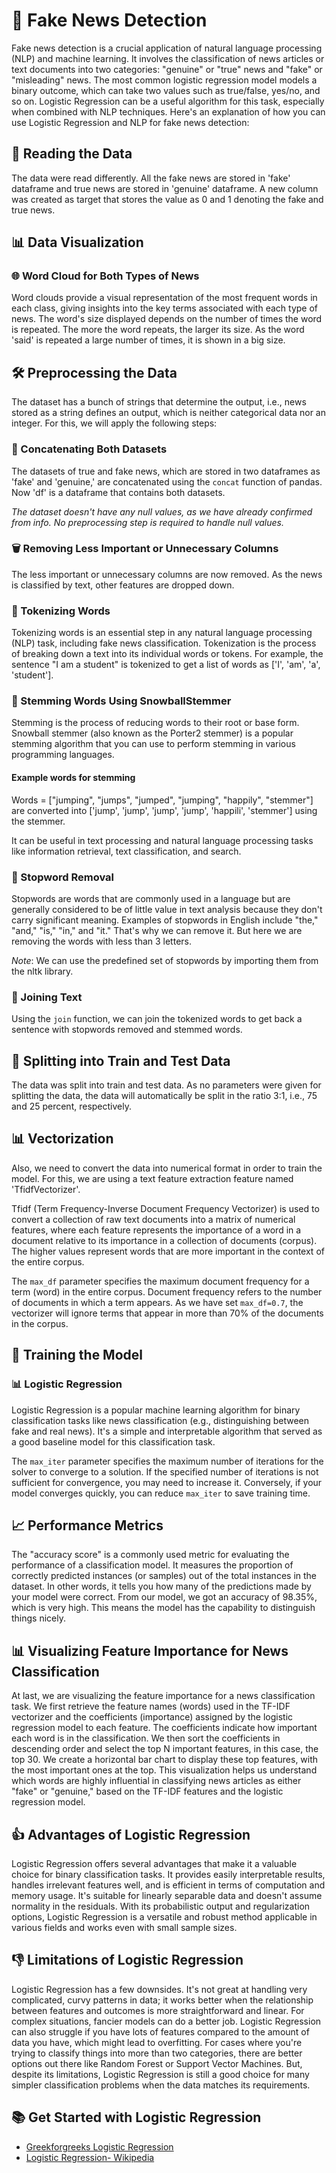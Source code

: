 # 📰 Fake News Detection

Fake news detection is a crucial application of natural language processing (NLP) and machine learning. It involves the classification of news articles or text documents into two categories: "genuine" or "true" news and "fake" or "misleading" news. The most common logistic regression model models a binary outcome, which can take two values such as true/false, yes/no, and so on. Logistic Regression can be a useful algorithm for this task, especially when combined with NLP techniques. Here's an explanation of how you can use Logistic Regression and NLP for fake news detection:

## 📖 Reading the Data

The data were read differently. All the fake news are stored in 'fake' dataframe and true news are stored in 'genuine' dataframe. A new column was created as target that stores the value as 0 and 1 denoting the fake and true news.

## 📊 Data Visualization
### 🌐 Word Cloud for Both Types of News

Word clouds provide a visual representation of the most frequent words in each class, giving insights into the key terms associated with each type of news. The word's size displayed depends on the number of times the word is repeated. The more the word repeats, the larger its size. As the word 'said' is repeated a large number of times, it is shown in a big size.

## 🛠️ Preprocessing the Data

The dataset has a bunch of strings that determine the output, i.e., news stored as a string defines an output, which is neither categorical data nor an integer. For this, we will apply the following steps:

### 🧹 Concatenating Both Datasets

The datasets of true and fake news, which are stored in two dataframes as 'fake' and 'genuine,' are concatenated using the `concat` function of pandas. Now 'df' is a dataframe that contains both datasets.

*The dataset doesn't have any null values, as we have already confirmed from info. No preprocessing step is required to handle null values.*

### 🗑️ Removing Less Important or Unnecessary Columns

The less important or unnecessary columns are now removed. As the news is classified by text, other features are dropped down.

### 📝 Tokenizing Words

Tokenizing words is an essential step in any natural language processing (NLP) task, including fake news classification. Tokenization is the process of breaking down a text into its individual words or tokens. For example, the sentence "I am a student" is tokenized to get a list of words as ['I', 'am', 'a', 'student'].

### 🌱 Stemming Words Using SnowballStemmer

Stemming is the process of reducing words to their root or base form. Snowball stemmer (also known as the Porter2 stemmer) is a popular stemming algorithm that you can use to perform stemming in various programming languages.

#### Example words for stemming

Words = ["jumping", "jumps", "jumped", "jumping", "happily", "stemmer"] are converted into ['jump', 'jump', 'jump', 'jump', 'happili', 'stemmer'] using the stemmer.

It can be useful in text processing and natural language processing tasks like information retrieval, text classification, and search.

### 🛑 Stopword Removal

Stopwords are words that are commonly used in a language but are generally considered to be of little value in text analysis because they don't carry significant meaning. Examples of stopwords in English include "the," "and," "is," "in," and "it." That's why we can remove it. But here we are removing the words with less than 3 letters.

*Note*: We can use the predefined set of stopwords by importing them from the nltk library.

### 🤝 Joining Text

Using the `join` function, we can join the tokenized words to get back a sentence with stopwords removed and stemmed words.

## 🧩 Splitting into Train and Test Data

The data was split into train and test data. As no parameters were given for splitting the data, the data will automatically be split in the ratio 3:1, i.e., 75 and 25 percent, respectively.

## 📊 Vectorization

Also, we need to convert the data into numerical format in order to train the model. For this, we are using a text feature extraction feature named 'TfidfVectorizer'.

Tfidf (Term Frequency-Inverse Document Frequency Vectorizer) is used to convert a collection of raw text documents into a matrix of numerical features, where each feature represents the importance of a word in a document relative to its importance in a collection of documents (corpus). The higher values represent words that are more important in the context of the entire corpus.

The `max_df` parameter specifies the maximum document frequency for a term (word) in the entire corpus. Document frequency refers to the number of documents in which a term appears. As we have set `max_df=0.7`, the vectorizer will ignore terms that appear in more than 70% of the documents in the corpus.

## 🚀 Training the Model
### 📊 Logistic Regression

Logistic Regression is a popular machine learning algorithm for binary classification tasks like news classification (e.g., distinguishing between fake and real news). It's a simple and interpretable algorithm that served as a good baseline model for this classification task.

The `max_iter` parameter specifies the maximum number of iterations for the solver to converge to a solution. If the specified number of iterations is not sufficient for convergence, you may need to increase it. Conversely, if your model converges quickly, you can reduce `max_iter` to save training time.

## 📈 Performance Metrics

The "accuracy score" is a commonly used metric for evaluating the performance of a classification model. It measures the proportion of correctly predicted instances (or samples) out of the total instances in the dataset. In other words, it tells you how many of the predictions made by your model were correct. From our model, we got an accuracy of 98.35%, which is very high. This means the model has the capability to distinguish things nicely.

## 📊 Visualizing Feature Importance for News Classification

At last, we are visualizing the feature importance for a news classification task. We first retrieve the feature names (words) used in the TF-IDF vectorizer and the coefficients (importance) assigned by the logistic regression model to each feature. The coefficients indicate how important each word is in the classification. We then sort the coefficients in descending order and select the top N important features, in this case, the top 30. We create a horizontal bar chart to display these top features, with the most important ones at the top. This visualization helps us understand which words are highly influential in classifying news articles as either "fake" or "genuine," based on the TF-IDF features and the logistic regression model.

## 👍 Advantages of Logistic Regression

Logistic Regression offers several advantages that make it a valuable choice for binary classification tasks. It provides easily interpretable results, handles irrelevant features well, and is efficient in terms of computation and memory usage. It's suitable for linearly separable data and doesn't assume normality in the residuals. With its probabilistic output and regularization options, Logistic Regression is a versatile and robust method applicable in various fields and works even with small sample sizes.

## 👎 Limitations of Logistic Regression

Logistic Regression has a few downsides. It's not great at handling very complicated, curvy patterns in data; it works better when the relationship between features and outcomes is more straightforward and linear. For complex situations, fancier models can do a better job. Logistic Regression can also struggle if you have lots of features compared to the amount of data you have, which might lead to overfitting. For cases where you're trying to classify things into more than two categories, there are better options out there like Random Forest or Support Vector Machines. But, despite its limitations, Logistic Regression is still a good choice for many simpler classification problems when the data matches its requirements.

## 📚 Get Started with Logistic Regression
- [Greekforgreeks Logistic Regression](https://www.geeksforgeeks.org/understanding-logistic-regression/)
- [Logistic Regression- Wikipedia](https://en.wikipedia.org/wiki/Logistic_regression)
